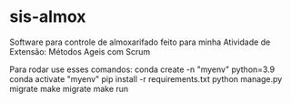 # sis-almox
Software para controle de almoxarifado feito para minha Atividade de Extensão: Métodos Ageis com Scrum

Para rodar use esses comandos:
conda create -n "myenv" python=3.9
conda activate "myenv"
pip install -r requirements.txt
python manage.py migrate
make migrate
make run